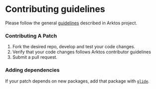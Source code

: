 # Contributing guidelines

Please follow the general [guidelines](https://github.com/futurewei-cloud/alkaid/blob/master/CONTRIBUTING.md) described in Arktos project.

### Contributing A Patch

1. Fork the desired repo, develop and test your code changes.
1. Verify that your code changes follows Arktos contributor guidelines
1. Submit a pull request.

### Adding dependencies

If your patch depends on new packages, add that package with [`glide`](https://glide.sh/).

